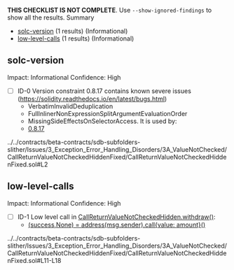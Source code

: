 **THIS CHECKLIST IS NOT COMPLETE**. Use `--show-ignored-findings` to show all the results.
Summary
 - [solc-version](#solc-version) (1 results) (Informational)
 - [low-level-calls](#low-level-calls) (1 results) (Informational)
## solc-version
Impact: Informational
Confidence: High
 - [ ] ID-0
Version constraint 0.8.17 contains known severe issues (https://solidity.readthedocs.io/en/latest/bugs.html)
	- VerbatimInvalidDeduplication
	- FullInlinerNonExpressionSplitArgumentEvaluationOrder
	- MissingSideEffectsOnSelectorAccess.
It is used by:
	- [0.8.17](../../contracts/beta-contracts/sdb-subfolders-slither/Issues/3_Exception_Error_Handling_Disorders/3A_ValueNotChecked/CallReturnValueNotCheckedHiddenFixed/CallReturnValueNotCheckedHiddenFixed.sol#L2)

../../contracts/beta-contracts/sdb-subfolders-slither/Issues/3_Exception_Error_Handling_Disorders/3A_ValueNotChecked/CallReturnValueNotCheckedHiddenFixed/CallReturnValueNotCheckedHiddenFixed.sol#L2


## low-level-calls
Impact: Informational
Confidence: High
 - [ ] ID-1
Low level call in [CallReturnValueNotCheckedHidden.withdraw()](../../contracts/beta-contracts/sdb-subfolders-slither/Issues/3_Exception_Error_Handling_Disorders/3A_ValueNotChecked/CallReturnValueNotCheckedHiddenFixed/CallReturnValueNotCheckedHiddenFixed.sol#L11-L18):
	- [(success,None) = address(msg.sender).call{value: amount}()](../../contracts/beta-contracts/sdb-subfolders-slither/Issues/3_Exception_Error_Handling_Disorders/3A_ValueNotChecked/CallReturnValueNotCheckedHiddenFixed/CallReturnValueNotCheckedHiddenFixed.sol#L13)

../../contracts/beta-contracts/sdb-subfolders-slither/Issues/3_Exception_Error_Handling_Disorders/3A_ValueNotChecked/CallReturnValueNotCheckedHiddenFixed/CallReturnValueNotCheckedHiddenFixed.sol#L11-L18


